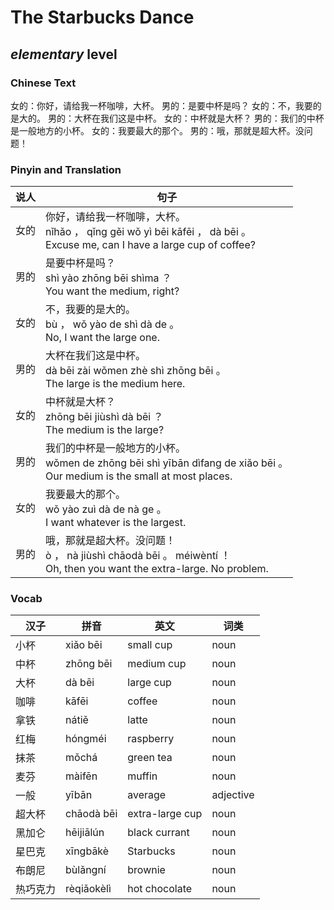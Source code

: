 # The Starbucks Dance
## *elementary* level

### Chinese Text
女的：你好，请给我一杯咖啡，大杯。
男的：是要中杯是吗？
女的：不，我要的是大的。
男的：大杯在我们这是中杯。
女的：中杯就是大杯？
男的：我们的中杯是一般地方的小杯。
女的：我要最大的那个。
男的：哦，那就是超大杯。没问题！

### Pinyin and Translation
|说人|句子|
|----|----|
|女的|你好，请给我一杯咖啡，大杯。<br />nǐhǎo ， qǐng gěi wǒ yì bēi kāfēi ， dà bēi 。<br />Excuse me, can I have a large cup of coffee?|
|男的|是要中杯是吗？<br />shì yào zhōng bēi shìma ？<br />You want the medium, right?|
|女的|不，我要的是大的。<br />bù ， wǒ yào de shì dà de 。<br />No, I want the large one.|
|男的|大杯在我们这是中杯。<br />dà bēi zài wǒmen zhè shì zhōng bēi 。<br />The large is the medium here.|
|女的|中杯就是大杯？<br />zhōng bēi jiùshì dà bēi ？<br />The medium is the large?|
|男的|我们的中杯是一般地方的小杯。<br />wǒmen de zhōng bēi shì yībān dìfang de xiǎo bēi 。<br />Our medium is the small at most places.|
|女的|我要最大的那个。<br />wǒ yào zuì dà de nà ge 。<br />I want whatever is the largest.|
|男的|哦，那就是超大杯。没问题！<br />ò ， nà jiùshì chāodà bēi 。 méiwèntí ！<br />Oh, then you want the extra-large. No problem.|
### Vocab
|汉子|拼音|英文|词类|
|----|----|----|----|
|小杯|xiǎo bēi|small cup|noun|
|中杯|zhōng bēi|medium cup|noun|
|大杯|dà bēi|large cup|noun|
|咖啡|kāfēi|coffee|noun|
|拿铁|nátiě|latte|noun|
|红梅|hóngméi|raspberry|noun|
|抹茶|mǒchá|green tea|noun|
|麦芬|màifēn|muffin|noun|
|一般|yībān|average|adjective|
|超大杯|chāodà bēi|extra-large cup|noun|
|黑加仑|hēijiālún|black currant|noun|
|星巴克|xīngbākè|Starbucks|noun|
|布朗尼|bùlǎngní|brownie|noun|
|热巧克力|rèqiǎokèlì|hot chocolate|noun|